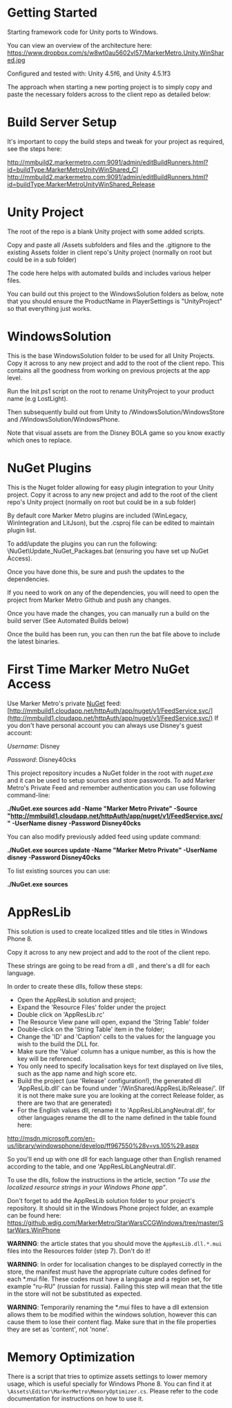 Getting Started
====================

Starting framework code for Unity ports to Windows.

You can view an overview of the architecture here:
https://www.dropbox.com/s/w8wt0au5602vl57/MarkerMetro.Unity.WinShared.jpg

Configured and tested with: Unity 4.5f6, and Unity 4.5.1f3

The approach when starting a new porting project is to simply copy and paste the necessary folders across to the client repo as detailed below:


Build Server Setup
==================
It's important to copy the build steps and tweak for your project as required, see the steps here:

http://mmbuild2.markermetro.com:9091/admin/editBuildRunners.html?id=buildType:MarkerMetroUnityWinShared_CI
http://mmbuild2.markermetro.com:9091/admin/editBuildRunners.html?id=buildType:MarkerMetroUnityWinShared_Release


Unity Project
=======

The root of the repo is a blank Unity project with some added scripts.

Copy and paste all /Assets subfolders and files and the .gitignore to the existing Assets folder in client repo's Unity project (normally on root but could be in a sub folder)

The code here helps with automated builds and includes various helper files.

You can build out this project to the WindowsSolution folders as below, note that you should ensure the ProductName in PlayerSettings is "UnityProject" so that everything just works.

WindowsSolution
====================
This is the base WindowsSolution folder to be used for all Unity Projects. Copy it across to any new project and add to the root of the client repo. This contains all the goodness from working on previous projects at the app level.

Run the Init.ps1 script on the root to rename UnityProject to your product name (e.g LostLight). 

Then subsequently build out from Unity to /WindowsSolution/WindowsStore and /WindowsSolution/WindowsPhone.

Note that visual assets are from the Disney BOLA game so you know exactly which ones to replace.

NuGet Plugins
=====================================================================
This is the Nuget folder allowing for easy plugin integration to your Unity project. Copy it across to any new project and add to the root of the client repo's Unity project (normally on root but could be in a sub folder)

By default core Marker Metro plugins are included (WinLegacy, WinIntegration and LitJson), but the .csproj file can be edited to maintain plugin list.

To add/update the plugins you can run the following: \NuGet\Update_NuGet_Packages.bat (ensuring you have set up NuGet Access).

Once you have done this, be sure and push the updates to the dependencies.

If you need to work on any of the dependencies, you will need to open the project from Marker Metro Github and push any changes.

Once you have made the changes, you can manually run a build on the build server (See Automated Builds below)

Once the build has been run, you can then run the bat file above to include the latest binaries.

First Time Marker Metro NuGet Access
=========================

Use  Marker Metro's private [NuGet](http://docs.nuget.org/docs/start-here/installing-nuget) feed: 
[http://mmbuild1.cloudapp.net/httpAuth/app/nuget/v1/FeedService.svc/](http://mmbuild1.cloudapp.net/httpAuth/app/nuget/v1/FeedService.svc/)
If you don't have personal account you can always use Disney's guest account:

*Username*: Disney

*Password*: Disney40cks

This project repository incudes a NuGet folder in the root with *nuget.exe* and it can be used to setup sources and store passwords. To add Marker Metro's Private Feed and remember authentication you can use following command-line:

**./NuGet.exe sources add -Name "Marker Metro Private" -Source "http://mmbuild1.cloudapp.net/httpAuth/app/nuget/v1/FeedService.svc/" -UserName disney -Password Disney40cks**

You can also modify previously added feed using update command:

**./NuGet.exe sources update -Name "Marker Metro Private" -UserName disney -Password Disney40cks**

To list existing sources you can use:

**./NuGet.exe sources**


AppResLib
====================

This solution is used to create localized titles and tile titles in Windows Phone 8.

Copy it across to any new project and add to the root of the client repo.

These strings are going to be read from a dll , and there's a dll for each language.


In order to create these dlls, follow these steps:

 - Open the AppResLib solution and project;
 - Expand the 'Resource Files' folder under the project
 - Double click on 'AppResLib.rc'
 - The Resource View pane will open, expand the 'String Table' folder
 - Double-click on the 'String Table' item in the folder;
 - Change the 'ID' and 'Caption' cells to the values for the language you wish to the build the DLL for. 
 - Make sure the 'Value' column has a unique number, as this is how the key will be referenced.
 - You only need to specify localisation keys for text displayed on live tiles, such as the app name and high score etc. 
 - Build the project (use 'Release' configuration!), the generated dll 'AppResLib.dll' can be found under '/WinShared/AppResLib/Release/'.  (If it is not there make sure you are looking at the correct Release folder, as there are two that are generated)
 - For the English values dll, rename it to 'AppResLibLangNeutral.dll', for other languages rename the dll to the name defined in the table found here:
 
http://msdn.microsoft.com/en-us/library/windowsphone/develop/ff967550%28v=vs.105%29.aspx

So you'll end up with one dll for each language other than English renamed according to the table, and one 'AppResLibLangNeutral.dll'.

To use the dlls, follow the instructions in the article, section *"To use the localized resource strings in your Windows Phone app"*.

Don't forget to add the AppResLib solution folder to your project's repository. It should sit in the Windows Phone project folder, an example can be found here:
https://github.wdig.com/MarkerMetro/StarWarsCCGWindows/tree/master/StarWars.WinPhone

**WARNING**: the article states that you should move the `AppResLib.dll.*.mui` files into the Resources folder (step 7). Don't do it!

**WARNING**: In order for localisation changes to be displayed correctly in the store, the manifest must have the appropriate culture codes defined for each *.mui file.  These codes must have a language and a region set, for example "ru-RU" (russian for russia).  Failing this step will mean that the title in the store will not be substituted as expected.

**WARNING**: Temporarily renaming the *.mui files to have a dll extension allows them to be modified within the windows solution, however this can cause them to lose their content flag.  Make sure that in the file properties they are set as 'content', not 'none'.

Memory Optimization
====================

There is a script that tries to optimize assets settings to lower memory usage, which is useful specially for Windows Phone 8.
You can find it at `\Assets\Editor\MarkerMetro\MemoryOptimizer.cs`.
Please refer to the code documentation for instructions on how to use it.
